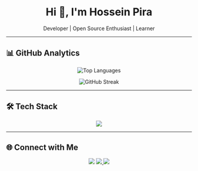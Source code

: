 <h1 align="center">Hi 👋, I'm Hossein Pira</h1>
<p align="center">
  Developer | Open Source Enthusiast | Learner
</p>

---

## 📊 GitHub Analytics

<p align="center">
  <img src="https://github-readme-stats.vercel.app/api/top-langs/?username=code3-dev&theme=tokyonight&langs_count=12&hide_border=true&border_radius=20" alt="Top Languages" />
</p>

<p align="center">
  <img src="https://github-readme-streak-stats.herokuapp.com/?user=code3-dev&theme=dracula" alt="GitHub Streak" />
</p>

---

## 🛠️ Tech Stack

<p align="center">
  <img src="https://skillicons.dev/icons?i=js,ts,nodejs,express,react,nextjs,tailwind,php,laravel,python,go,rust,mysql,postgres,mongodb,redis,docker,git,github,linux,vscode,html,css,sass,bootstrap,nginx,graphql,prisma,sqlite,java,kotlin,flutter,dart,androidstudio,aws,gcp,azure,firebase,supabase,vercel,netlify,heroku,cloudflare,figma,postman,bash,powershell" />
</p>

---

## 🌐 Connect with Me

<p align="center">
  <a href="https://github.com/code3-dev"><img src="https://img.shields.io/badge/GitHub-100000?style=for-the-badge&logo=github&logoColor=white"/></a>
   <a href="https://t.me/h3dev">
    <img src="https://img.shields.io/badge/Telegram-0088CC?style=for-the-badge&logo=telegram&logoColor=white"/>
  </a>
  <a href="mailto:h3dev.pira@gmail.com"><img src="https://img.shields.io/badge/Email-D14836?style=for-the-badge&logo=gmail&logoColor=white"/></a>
</p>
